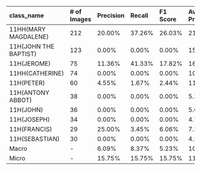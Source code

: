 | class_name            | # of Images   | Precision   | Recall   | F1 Score   | Average Precision   |
|:----------------------|:--------------|:------------|:---------|:-----------|:--------------------|
| 11HH(MARY MAGDALENE)  | 212           | 20.00%      | 37.26%   | 26.03%     | 21.57%              |
| 11H(JOHN THE BAPTIST) | 123           | 0.00%       | 0.00%    | 0.00%      | 15.64%              |
| 11H(JEROME)           | 75            | 11.36%      | 41.33%   | 17.82%     | 16.02%              |
| 11HH(CATHERINE)       | 74            | 0.00%       | 0.00%    | 0.00%      | 10.41%              |
| 11H(PETER)            | 60            | 4.55%       | 1.67%    | 2.44%      | 11.36%              |
| 11H(ANTONY ABBOT)     | 38            | 0.00%       | 0.00%    | 0.00%      | 5.34%               |
| 11H(JOHN)             | 36            | 0.00%       | 0.00%    | 0.00%      | 5.06%               |
| 11H(JOSEPH)           | 34            | 0.00%       | 0.00%    | 0.00%      | 4.78%               |
| 11H(FRANCIS)          | 29            | 25.00%      | 3.45%    | 6.06%      | 7.36%               |
| 11H(SEBASTIAN)        | 30            | 0.00%       | 0.00%    | 0.00%      | 4.22%               |
| Macro                 | -             | 6.09%       | 8.37%    | 5.23%      | 10.18%              |
| Micro                 | -             | 15.75%      | 15.75%   | 15.75%     | 11.11%              |